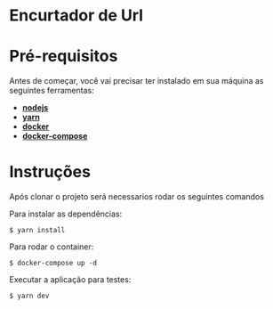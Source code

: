  # Encurtador de Url

# Pré-requisitos

Antes de começar, você vai precisar ter instalado em sua máquina as seguintes ferramentas:

- [**nodejs**](https://nodejs.org/en/)
- [**yarn**](https://yarnpkg.com/)
- [**docker**](https://www.docker.com/)
- [**docker-compose**](https://docs.docker.com/compose/)

# Instruções
Após clonar o projeto será necessarios rodar os seguintes comandos

Para instalar as dependências:
```
$ yarn install
```

Para rodar o container:
```
$ docker-compose up -d
```

Executar a aplicação para testes:
```
$ yarn dev
```
